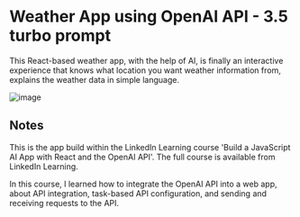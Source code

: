 # Weather App using OpenAI API - 3.5 turbo prompt

This React-based weather app, with the help of AI, is finally an interactive experience that knows what location you want weather information from, explains the weather data in simple language.

![image](https://github.com/GiorgianaBirsan/AI-Weather-App/assets/64731577/f9f312b2-e550-42c7-ad6e-e35e526ca361)

## Notes

This is the app build within the LinkedIn Learning course 'Build a JavaScript AI App with React and the OpenAI API'. The full course is available from LinkedIn Learning.

In this course, I learned how to integrate the OpenAI API into a web app, about API integration, task-based API configuration, and sending and receiving requests to the API.
